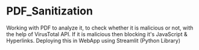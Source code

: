 # PDF_Sanitization
Working with PDF to analyze it, to check whether it is malicious or not, with the help of VirusTotal API. If it is malicious then blocking it's JavaScript &amp; Hyperlinks. Deploying this in WebApp using Streamlit (Python Library)
